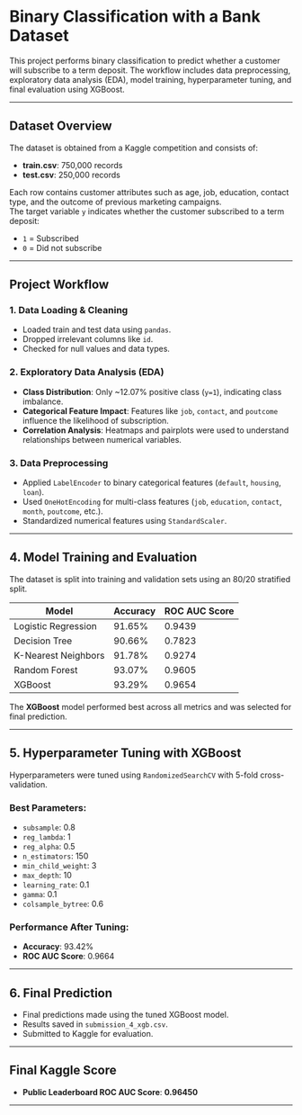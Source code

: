 # Binary Classification with a Bank Dataset

This project performs binary classification to predict whether a customer will subscribe to a term deposit. The workflow includes data preprocessing, exploratory data analysis (EDA), model training, hyperparameter tuning, and final evaluation using XGBoost.

---

## Dataset Overview

The dataset is obtained from a Kaggle competition and consists of:

- **train.csv**: 750,000 records  
- **test.csv**: 250,000 records  

Each row contains customer attributes such as age, job, education, contact type, and the outcome of previous marketing campaigns.  
The target variable `y` indicates whether the customer subscribed to a term deposit:

- `1` = Subscribed  
- `0` = Did not subscribe

---

## Project Workflow

### 1. Data Loading & Cleaning
- Loaded train and test data using `pandas`.
- Dropped irrelevant columns like `id`.
- Checked for null values and data types.

### 2. Exploratory Data Analysis (EDA)
- **Class Distribution**: Only ~12.07% positive class (`y=1`), indicating class imbalance.
- **Categorical Feature Impact**: Features like `job`, `contact`, and `poutcome` influence the likelihood of subscription.
- **Correlation Analysis**: Heatmaps and pairplots were used to understand relationships between numerical variables.

### 3. Data Preprocessing
- Applied `LabelEncoder` to binary categorical features (`default`, `housing`, `loan`).
- Used `OneHotEncoding` for multi-class features (`job`, `education`, `contact`, `month`, `poutcome`, etc.).
- Standardized numerical features using `StandardScaler`.

---

## 4. Model Training and Evaluation

The dataset is split into training and validation sets using an 80/20 stratified split.

| Model                | Accuracy | ROC AUC Score |
|---------------------|----------|---------------|
| Logistic Regression | 91.65%   | 0.9439        |
| Decision Tree       | 90.66%   | 0.7823        |
| K-Nearest Neighbors | 91.78%   | 0.9274        |
| Random Forest       | 93.07%   | 0.9605        |
| XGBoost             | 93.29%   | 0.9654        |

The **XGBoost** model performed best across all metrics and was selected for final prediction.

---

## 5. Hyperparameter Tuning with XGBoost

Hyperparameters were tuned using `RandomizedSearchCV` with 5-fold cross-validation.

### Best Parameters:
- `subsample`: 0.8  
- `reg_lambda`: 1  
- `reg_alpha`: 0.5  
- `n_estimators`: 150  
- `min_child_weight`: 3  
- `max_depth`: 10  
- `learning_rate`: 0.1  
- `gamma`: 0.1  
- `colsample_bytree`: 0.6  

### Performance After Tuning:
- **Accuracy**: 93.42%  
- **ROC AUC Score**: 0.9664  

---

## 6. Final Prediction

- Final predictions made using the tuned XGBoost model.
- Results saved in `submission_4_xgb.csv`.
- Submitted to Kaggle for evaluation.

---

## Final Kaggle Score

- **Public Leaderboard ROC AUC Score**: **0.96450**

---
